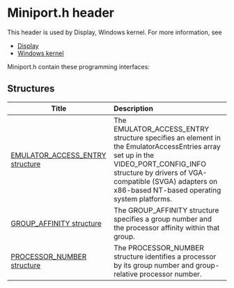 # Miniport.h header


This header is used by Display, Windows kernel. For more information, see
- [Display](../_display/index.md)
- [Windows kernel](../_kernel/index.md)

Miniport.h contain these programming interfaces:


## Structures

| Title   | Description   |
| ---- |:---- |
| [EMULATOR_ACCESS_ENTRY structure](ns-miniport--emulator-access-entry.md) | The EMULATOR_ACCESS_ENTRY structure specifies an element in the EmulatorAccessEntries array set up in the VIDEO_PORT_CONFIG_INFO structure by drivers of VGA-compatible (SVGA) adapters on x86-based NT-based operating system platforms. |
| [GROUP_AFFINITY structure](ns-miniport--group-affinity.md) | The GROUP_AFFINITY structure specifies a group number and the processor affinity within that group. |
| [PROCESSOR_NUMBER structure](ns-miniport--processor-number.md) | The PROCESSOR_NUMBER structure identifies a processor by its group number and group-relative processor number. |

